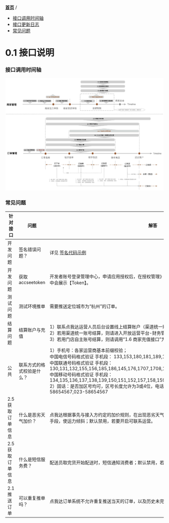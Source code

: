 [**首页**](https://open-qa1.dwbops.com/) /
- <a href="#接口调用时间轴">接口调用时间轴</a>
- <a href="#接口更新日志">接口更新日志</a>
- <a href="#常见问题">常见问题</a>

# 0.1 接口说明


### 接口调用时间轴

![点我达](dwd-open-platform-business-flow.jpg)


### 常见问题

针对接口 | 问题|解答
---|---|---
开发问题|签名错误问题？|详见 [签名代码示例](0.2%20开发须知.html#签名代码示例)
开发问题|获取accseetoken|开发者账号登录管理中心，申请应用授权后，在授权管理》我获得的授权》授权列表》点击【查看】，弹窗中会展示【Token】。
测试问题|测试环境推单|需要推送定位城市为“杭州”的订单。
结算问题|结算账户与充值|1）联系点我达运营人员后台设置线上结算账户（渠道统一账户or门店自主账户）；<br/>2）若用渠道统一账号结算，则请进入开放运营平台-财务管理模块进行渠道账户充值；<br/>3）若用门店自主账号结算，则请调用“1.6 商家充值接口”为门店进行充值。
公共|联系方式的格式校验是什么？|1）手机号：各家运营商基本前缀校验；<br/>中国电信号码格式验证 手机段： 133,153,180,181,189,177,1700,173,199 <br/>中国联通号码格式验证 手机段：130,131,132,155,156,185,186,145,176,1707,1708,1709,175,166<br/>中国移动号码格式验证 手机段：134,135,136,137,138,139,150,151,152,157,158,159,182,183,184,187,188,147,178,1705,198<br/>2）固话：是否加区号均可，区号长度允许为3或4位，电话长度仅允许为8位，仅允许“-”特殊字符；例：58654567,023-58654567
2.5 获取订单信息|什么是恶劣天气加价？|点我达根据事先与接入方约定的加价规则，在出现恶劣天气时，由点我达平台主动给订单增加天气补贴的手段，使运力倾斜；默认禁用，若要开启可联系运营。
2.5 获取订单信息| 什么是短信服务费？|配送员取完货开始配送时，短信通知消费者；默认禁用，若要开启可联系运营。
2.1 推送订单|可以重复推单吗？|点我达订单系统不允许重复推送当天的订单，以及历史未完结的订单。
